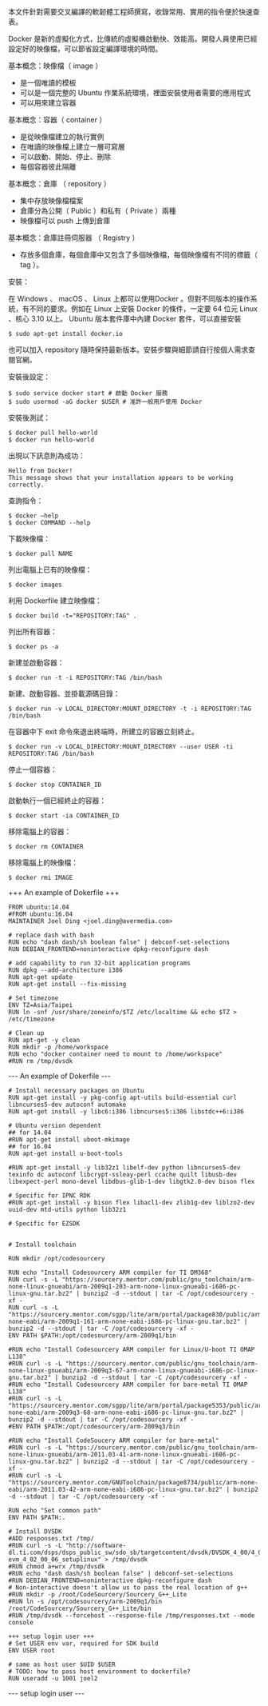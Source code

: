 本文件針對需要交叉編譯的軟韌體工程師撰寫，收錄常用、實用的指令便於快速查表。

Docker 是新的虛擬化方式，比傳統的虛擬機啟動快、效能高。開發人員使用已經設定好的映像檔，可以節省設定編譯環境的時間。

基本概念：映像檔（ image ）
* 是一個唯讀的模板
* 可以是一個完整的 Ubuntu 作業系統環境，裡面安裝使用者需要的應用程式
* 可以用來建立容器

基本概念：容器（ container ）
* 是從映像檔建立的執行實例
* 在唯讀的映像檔上建立一層可寫層
* 可以啟動、開始、停止、刪除
* 每個容器彼此隔離

基本概念：倉庫 （ repository ）
* 集中存放映像檔檔案
* 倉庫分為公開（ Public ）和私有（ Private ）兩種
* 映像檔可以 push 上傳到倉庫

基本概念：倉庫註冊伺服器 （ Registry ）
* 存放多個倉庫，每個倉庫中又包含了多個映像檔，每個映像檔有不同的標籤（ tag ）。

安裝：

在 Windows 、 macOS 、 Linux 上都可以使用Docker 。但對不同版本的操作系統，有不同的要求。例如在 Linux 上安裝 Docker 的條件，一定要 64 位元 Linux 、核心 3.10 以上。 Ubuntu 版本套件庫中內建 Docker 套件，可以直接安裝
```
$ sudo apt-get install docker.io
```
也可以加入 repository 隨時保持最新版本。安裝步驟與細節請自行按個人需求查閱官網。

安裝後設定：
```
$ sudo service docker start # 啟動 Docker 服務
$ sudo usermod -aG docker $USER # 准許一般用戶使用 Docker
```
安裝後測試：
```
$ docker pull hello-world
$ docker run hello-world
```
出現以下訊息則為成功：
```
Hello from Docker!
This message shows that your installation appears to be working correctly.
```
查詢指令：
```
$ docker –help
$ docker COMMAND --help
```
下載映像檔：
```
$ docker pull NAME
```
列出電腦上已有的映像檔：
```
$ docker images
```
利用 Dockerfile 建立映像檔：
```
$ docker build -t="REPOSITORY:TAG" .
```
列出所有容器：
```
$ docker ps -a
```
新建並啟動容器：
```
$ docker run -t -i REPOSITORY:TAG /bin/bash
```
新建、啟動容器、並掛載源碼目錄：
```
$ docker run -v LOCAL_DIRECTORY:MOUNT_DIRECTORY -t -i REPOSITORY:TAG /bin/bash
```
在容器中下 exit 命令來退出終端時，所建立的容器立刻終止。
```
$ docker run -v LOCAL_DIRECTORY:MOUNT_DIRECTORY --user USER -ti REPOSITORY:TAG /bin/bash
```
停止一個容器：
```
$ docker stop CONTAINER_ID
```
啟動執行一個已經終止的容器：
```
$ docker start -ia CONTAINER_ID
```
移除電腦上的容器：
```
$ docker rm CONTAINER
```
移除電腦上的映像檔：
```
$ docker rmi IMAGE
```
+++ An example of Dokerfile +++
```
FROM ubuntu:14.04
#FROM ubuntu:16.04
MAINTAINER Joel Ding <joel.ding@avermedia.com>

# replace dash with bash
RUN echo "dash dash/sh boolean false" | debconf-set-selections
RUN DEBIAN_FRONTEND=noninteractive dpkg-reconfigure dash

# add capability to run 32-bit application programs
RUN dpkg --add-architecture i386
RUN apt-get update
RUN apt-get install --fix-missing

# Set timezone
ENV TZ=Asia/Taipei
RUN ln -snf /usr/share/zoneinfo/$TZ /etc/localtime && echo $TZ > /etc/timezone

# Clean up
RUN apt-get -y clean
RUN mkdir -p /home/workspace
RUN echo "docker container need to mount to /home/workspace"
#RUN rm /tmp/dvsdk
```
--- An example of Dokerfile ---
```
# Install necessary packages on Ubuntu
RUN apt-get install -y pkg-config apt-utils build-essential curl libncurses5-dev autoconf automake
RUN apt-get install -y libc6:i386 libncurses5:i386 libstdc++6:i386 

# Ubuntu version dependent
## for 14.04
#RUN apt-get install uboot-mkimage 
## for 16.04
RUN apt-get install u-boot-tools 

#RUN apt-get install -y lib32z1 libelf-dev python libncurses5-dev texinfo dc autoconf libcrypt-ssleay-perl ccache quilt libusb-dev libexpect-perl mono-devel libdbus-glib-1-dev libgtk2.0-dev bison flex

# Specific for IPNC RDK
#RUN apt-get install -y bison flex libacl1-dev zlib1g-dev liblzo2-dev uuid-dev mtd-utils python lib32z1 

# Specific for EZSDK


# Install toolchain

RUN mkdir /opt/codesourcery

RUN echo "Install Codesourcery ARM compiler for TI DM368"
RUN curl -s -L "https://sourcery.mentor.com/public/gnu_toolchain/arm-none-linux-gnueabi/arm-2009q1-203-arm-none-linux-gnueabi-i686-pc-linux-gnu.tar.bz2" | bunzip2 -d --stdout | tar -C /opt/codesourcery -xf -
RUN curl -s -L "https://sourcery.mentor.com/sgpp/lite/arm/portal/package830/public/arm-none-eabi/arm-2009q1-161-arm-none-eabi-i686-pc-linux-gnu.tar.bz2" | bunzip2 -d --stdout | tar -C /opt/codesourcery -xf -
ENV PATH $PATH:/opt/codesourcery/arm-2009q1/bin

#RUN echo "Install Codesourcery ARM compiler for Linux/U-boot TI OMAP L138"
#RUN curl -s -L "https://sourcery.mentor.com/public/gnu_toolchain/arm-none-linux-gnueabi/arm-2009q3-67-arm-none-linux-gnueabi-i686-pc-linux-gnu.tar.bz2" | bunzip2 -d --stdout | tar -C /opt/codesourcery -xf -
#RUN echo "Install Codesourcery ARM compiler for bare-metal TI OMAP L138"
#RUN curl -s -L "https://sourcery.mentor.com/sgpp/lite/arm/portal/package5353/public/arm-none-eabi/arm-2009q3-68-arm-none-eabi-i686-pc-linux-gnu.tar.bz2" | bunzip2 -d --stdout | tar -C /opt/codesourcery -xf -
#ENV PATH $PATH:/opt/codesourcery/arm-2009q3/bin

#RUN echo "Install CodeSoucery ARM compiler for bare-metal"
#RUN curl -s -L "https://sourcery.mentor.com/public/gnu_toolchain/arm-none-linux-gnueabi/arm-2011.03-41-arm-none-linux-gnueabi-i686-pc-linux-gnu.tar.bz2" | bunzip2 -d --stdout | tar -C /opt/codesourcery -xf -
#RUN curl -s -L "https://sourcery.mentor.com/GNUToolchain/package8734/public/arm-none-eabi/arm-2011.03-42-arm-none-eabi-i686-pc-linux-gnu.tar.bz2" | bunzip2 -d --stdout | tar -C /opt/codesourcery -xf -

RUN echo "Set common path"
ENV PATH $PATH:.

# Install DVSDK
#ADD responses.txt /tmp/
#RUN curl -s -L "http://software-dl.ti.com/dsps/dsps_public_sw/sdo_sb/targetcontent/dvsdk/DVSDK_4_00/4_02_00_06/exports/dvsdk_dm368-evm_4_02_00_06_setuplinux" > /tmp/dvsdk
#RUN chmod a+wrx /tmp/dvsdk
#RUN echo "dash dash/sh boolean false" | debconf-set-selections
#RUN DEBIAN_FRONTEND=noninteractive dpkg-reconfigure dash
# Non-interactive doesn't allow us to pass the real location of g++
#RUN mkdir -p /root/CodeSourcery/Sourcery_G++_Lite
#RUN ln -s /opt/codesourcery/arm-2009q1/bin /root/CodeSourcery/Sourcery_G++_Lite/bin
#RUN /tmp/dvsdk --forcehost --response-file /tmp/responses.txt --mode console

+++ setup login user +++
# Set USER env var, required for SDK build
ENV USER root

# same as host user $UID $USER
# TODO: how to pass host environment to dockerfile?
RUN useradd -u 1001 joel2
```
--- setup login user ---
